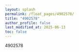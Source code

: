 ```yaml
---
layout: splash
permalink: /float_pages/4902578/
title: "4902578"
author_profile: false
last_modified_at: 2025-06-13
toc: false
---
```

 
4902578
